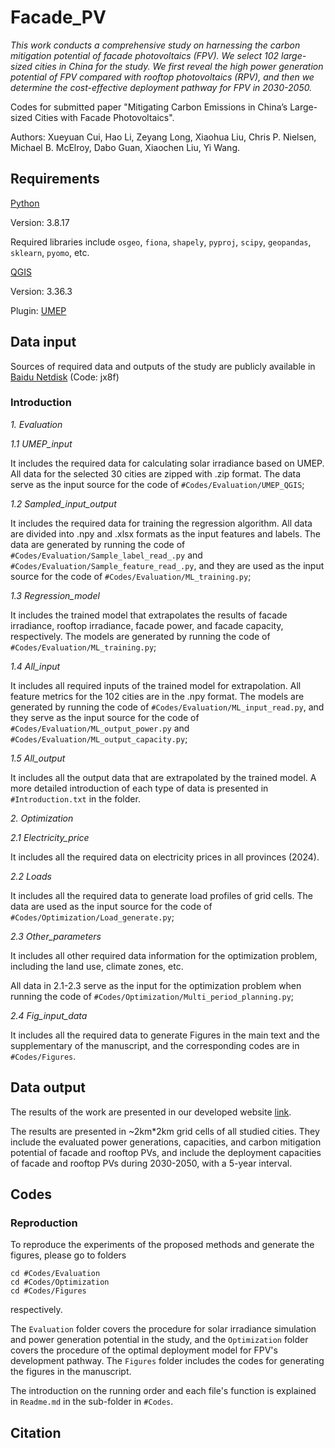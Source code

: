 # Facade_PV

_This work conducts a comprehensive study on harnessing the carbon mitigation potential of facade photovoltaics (FPV). We select 102 large-sized cities in China for the study. We first reveal the high power generation potential of FPV compared with rooftop photovoltaics (RPV), and then we determine the cost-effective deployment pathway for FPV in 2030-2050._

Codes for submitted paper "Mitigating Carbon Emissions in China’s Large-sized Cities with Facade Photovoltaics".

Authors: Xueyuan Cui, Hao Li, Zeyang Long, Xiaohua Liu, Chris P. Nielsen, Michael B. McElroy, Dabo Guan, Xiaochen Liu, Yi Wang.

## Requirements
[Python](https://www.python.org/)

Version: 3.8.17

Required libraries include ``osgeo``, ``fiona``, ``shapely``, ``pyproj``, ``scipy``, ``geopandas``, ``sklearn``, ``pyomo``, etc.

[QGIS](https://qgis.org/)

Version: 3.36.3

Plugin: [UMEP](https://umep-docs.readthedocs.io/en/latest/index.html)

## Data input

Sources of required data and outputs of the study are publicly available in [Baidu Netdisk](https://pan.baidu.com/s/1nz6OqH5hKpRSR72fxIoMdQ?pwd=jx8f) (Code: jx8f)

### Introduction

_1. Evaluation_

_1.1 UMEP_input_

It includes the required data for calculating solar irradiance based on UMEP. All data for the selected 30 cities are zipped with .zip format. The data serve as the input source for the code of ```#Codes/Evaluation/UMEP_QGIS```;

_1.2 Sampled_input_output_

It includes the required data for training the regression algorithm. All data are divided into .npy and .xlsx formats as the input features and labels. The data are generated by running the code of ```#Codes/Evaluation/Sample_label_read_.py``` and ```#Codes/Evaluation/Sample_feature_read_.py```, and they are used as the input source for the code of ```#Codes/Evaluation/ML_training.py```;

_1.3 Regression_model_

It includes the trained model that extrapolates the results of facade irradiance, rooftop irradiance, facade power, and facade capacity, respectively. The models are generated by running the code of ```#Codes/Evaluation/ML_training.py```;

_1.4 All_input_

It includes all required inputs of the trained model for extrapolation. All feature metrics for the 102 cities are in the .npy format. The models are generated by running the code of ```#Codes/Evaluation/ML_input_read.py```, and they serve as the input source for the code of ```#Codes/Evaluation/ML_output_power.py``` and ```#Codes/Evaluation/ML_output_capacity.py```;

_1.5 All_output_

It includes all the output data that are extrapolated by the trained model. A more detailed introduction of each type of data is presented in ```#Introduction.txt``` in the folder.

_2. Optimization_

_2.1 Electricity_price_

It includes all the required data on electricity prices in all provinces (2024).

_2.2 Loads_

It includes all the required data to generate load profiles of grid cells. The data are used as the input source for the code of ```#Codes/Optimization/Load_generate.py```;

_2.3 Other_parameters_

It includes all other required data information for the optimization problem, including the land use, climate zones, etc.

All data in 2.1-2.3 serve as the input for the optimization problem when running the code of ```#Codes/Optimization/Multi_period_planning.py```;

_2.4 Fig_input_data_

It includes all the required data to generate Figures in the main text and the supplementary of the manuscript, and the corresponding codes are in ```#Codes/Figures```.

## Data output

The results of the work are presented in our developed website [link](https://city-photovoltaics.com/).

The results are presented in ~2km*2km grid cells of all studied cities. They include the evaluated power generations, capacities, and carbon mitigation potential of facade and rooftop PVs, and include the deployment capacities of facade and rooftop PVs during 2030-2050, with a 5-year interval.

## Codes
### Reproduction
To reproduce the experiments of the proposed methods and generate the figures, please go to folders
```
cd #Codes/Evaluation
cd #Codes/Optimization
cd #Codes/Figures
```
respectively.

The ``Evaluation`` folder covers the procedure for solar irradiance simulation and power generation potential in the study, and the ``Optimization`` folder covers the procedure of the optimal deployment model for FPV's development pathway. The ``Figures`` folder includes the codes for generating the figures in the manuscript.

The introduction on the running order and each file's function is explained in ```Readme.md``` in the sub-folder in ``#Codes``.

## Citation
```
```
